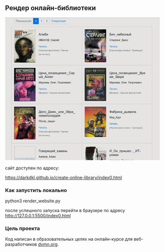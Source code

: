 ## Рендер онлайн-библиотеки
![Screenshot](library.gif)

сайт доступен по адресу:

https://darkdkl.github.io/create-online-library/index0.html

### Как запустить локально 
python3 render_website.py

после успешного запуска перейти в браузере по адресу http://127.0.0.1:5500/index0.html
### Цель проекта



Код написан в образовательных целях на онлайн-курсе для веб-разработчиков [dvmn.org](https://dvmn.org/).